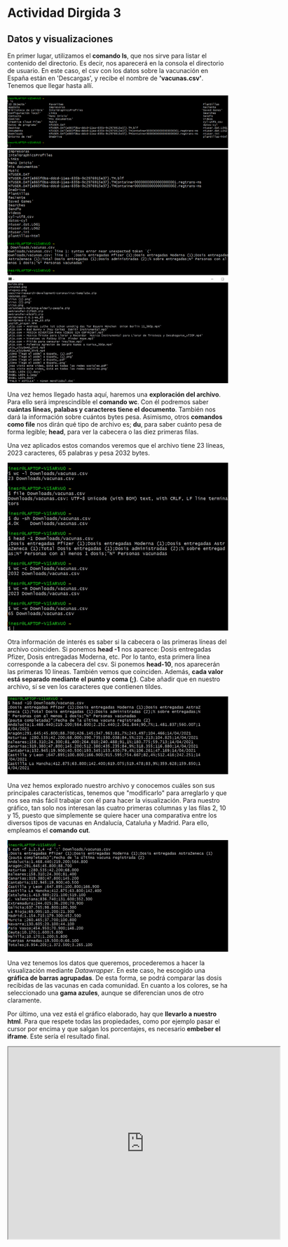 # Actividad Dirgida 3
## Datos y visualizaciones
En primer lugar, utilizamos el **comando ls**, que nos sirve para listar el contenido del directorio. Es decir, nos aparecerá en la consola el directorio de usuario. 
En este caso, el csv con los datos sobre la vacunación en España están en 'Descargas', y recibe el nombre de **'vacunas.csv'**. Tenemos que llegar hasta allí.

![Cabecera visulalización](/docs/images/cap1.jpg)
![Cabecera visulalización](/docs/images/cap2.jpg)
![Cabecera visulalización](/docs/images/cap3.jpg)

Una vez hemos llegado hasta aquí, haremos una **exploración del archivo**. Para ello será imprescindible el **comando wc**. Con él podremos saber **cuántas líneas, palabas y caracteres tiene el documento**. También nos dará la información sobre cuántos bytes pesa.
Asimismo, otros **comandos como file** nos dirán qué tipo de archivo es; **du**, para saber cuánto pesa de forma legible; **head**, para ver la cabecera o las diez primeras filas.

Una vez aplicados estos comandos veremos que el archivo tiene 23 líneas, 2023 caracteres, 65 palabras y pesa 2032 bytes.

![Cabecera visulalización](/docs/images/cap4.jpg)

Otra información de interés es saber si la cabecera o las primeras líneas del archivo coinciden. Si ponemos **head -1** nos aparece: Dosis entregadas Pfizer, Dosis entregadas Moderna, etc. Por lo tanto, esta primera línea corresponde a la cabecera del csv.
Si ponemos **head-10**, nos aparecerán las primeras 10 líneas. También vemos que coinciden. Además, **cada valor está separado mediante el punto y coma (;)**. Cabe añadir que en nuestro archivo, sí se ven los caracteres que contienen tildes.

![Cabecera visulalización](/docs/images/cap5.jpg)

Una vez hemos explorado nuestro archivo y conocemos cuáles son sus principales características, tenemos que "modificarlo" para arreglarlo y que nos sea más fácil trabajar con él para hacer la visualización.
Para nuestro gráfico, tan solo nos interesan las cuatro primeras columnas y las filas 2, 10 y 15, puesto que simplemente se quiere hacer una comparativa entre los diversos tipos de vacunas en Andalucía, Cataluña y Madrid. Para ello, empleamos el **comando cut**.

![Cabecera visulalización](/docs/images/cap6.jpg)

Una vez tenemos los datos que queremos, procederemos a hacer la visualización mediante *Datawrapper*. En este caso, he escogido una **gráfica de barras agrupadas**. De esta forma, se podrá comparar las dosis recibidas de las vacunas en cada comunidad. En cuanto a los colores, se ha seleccionado una **gama azules**, aunque se diferencian unos de otro claramente.

Por último, una vez está el gráfico elaborado, hay que **llevarlo a nuestro html**. Para que respete todas las propiedades, como por ejemplo pasar el cursor por encima y que salgan los porcentajes, es necesario **embeber el iframe**. Este sería el resultado final. 

<iframe width="620" height="437" src="https://datawrapper.dwcdn.net/zhVuS/1/">
                                      </iframe>



